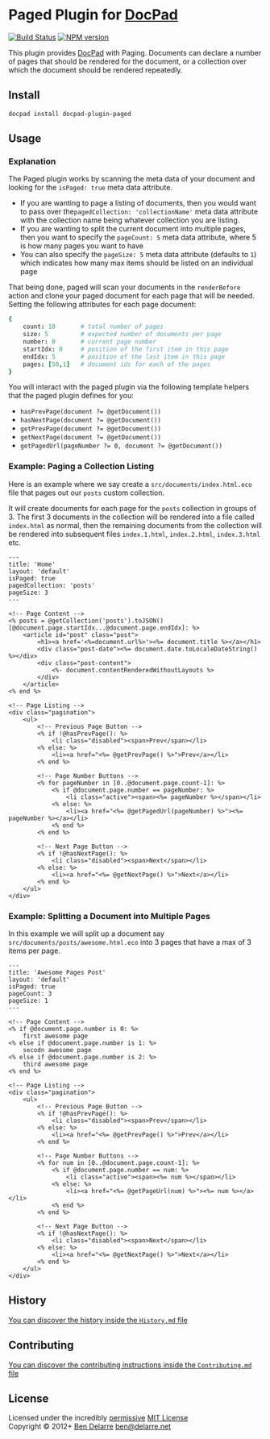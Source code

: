 # Paged Plugin for [DocPad](http://docpad.org)

[![Build Status](https://secure.travis-ci.org/docpad/docpad-plugin-paged.png?branch=master)](http://travis-ci.org/docpad/docpad-plugin-paged "Check this project's build status on TravisCI")
[![NPM version](https://badge.fury.io/js/docpad-plugin-paged.png)](https://npmjs.org/package/docpad-plugin-paged "View this project on NPM")

This plugin provides [DocPad](https://docpad.org) with Paging. Documents can declare a number of pages that should be rendered for the document, or a collection over which the document should be rendered repeatedly.


## Install

```
docpad install docpad-plugin-paged
```


## Usage

### Explanation

The Paged plugin works by scanning the meta data of your document and looking for the `isPaged: true` meta data attribute.

- If you are wanting to page a listing of documents, then you would want to pass over the`pagedCollection: 'collectionName'` meta data attribute with the collection name being whatever collection you are listing.
- If you are wanting to split the current document into multiple pages, then you want to specify the `pageCount: 5` meta data attribute, where 5 is how many pages you want to have
- You can also specify the `pageSize: 5` meta data attribute (defaults to `1`) which indicates how many max items should be listed on an individual page

That being done, paged will scan your documents in the `renderBefore` action and clone your paged document for each page that will be needed. Setting the following attributes for each page document:

``` coffee
{
	count: 10       # total number of pages
	size: 5         # expected number of documents per page
	number: 0       # current page number
	startIdx: 0     # position of the first item in this page
	endIdx: 5       # position of the last item in this page
	pages: [50,1]   # document ids for each of the pages
}
```

You will interact with the paged plugin via the following template helpers that the paged plugin defines for you:

- `hasPrevPage(document ?= @getDocument())`
- `hasNextPage(document ?= @getDocument())`
- `getPrevPage(document ?= @getDocument())`
- `getNextPage(document ?= @getDocument())`
- `getPagedUrl(pageNumber ?= 0, document ?= @getDocument())`


### Example: Paging a Collection Listing

Here is an example where we say create a `src/documents/index.html.eco` file that pages out our `posts` custom collection.

It will create documents for each page for the `posts` collection in groups of 3. The first 3 documents in the collection will be rendered into a file called `index.html` as normal, then the remaining documents from the collection will be rendered into subsequent files `index.1.html`, `index.2.html`, `index.3.html` etc.

``` erb
---
title: 'Home'
layout: 'default'
isPaged: true
pagedCollection: 'posts'
pageSize: 3
---

<!-- Page Content -->
<% posts = @getCollection('posts').toJSON()[@document.page.startIdx...@document.page.endIdx]: %>
	<article id="post" class="post">
		<h1><a href='<%=document.url%>'><%= document.title %></a></h1>
		<div class="post-date"><%= document.date.toLocaleDateString() %></div>
		<div class="post-content">
			<%- document.contentRenderedWithoutLayouts %>
		</div>
	</article>
<% end %>

<!-- Page Listing -->
<div class="pagination">
	<ul>
		<!-- Previous Page Button -->
		<% if !@hasPrevPage(): %>
			<li class="disabled"><span>Prev</span></li>
		<% else: %>
			<li><a href="<%= @getPrevPage() %>">Prev</a></li>
		<% end %>

		<!-- Page Number Buttons -->
		<% for pageNumber in [0..@document.page.count-1]: %>
			<% if @document.page.number == pageNumber: %>
				<li class="active"><span><%= pageNumber %></span></li>
			<% else: %>
				<li><a href="<%= @getPagedUrl(pageNumber) %>"><%= pageNumber %></a></li>
			<% end %>
		<% end %>

		<!-- Next Page Button -->
		<% if !@hasNextPage(): %>
			<li class="disabled"><span>Next</span></li>
		<% else: %>
			<li><a href="<%= @getNextPage() %>">Next</a></li>
		<% end %>
	</ul>
</div>
```


### Example: Splitting a Document into Multiple Pages

In this example we will split up a document say `src/documents/posts/awesome.html.eco` into 3 pages that have a max of 3 items per page.

``` erb
---
title: 'Awesome Pages Post'
layout: 'default'
isPaged: true
pageCount: 3
pageSize: 1
---

<!-- Page Content -->
<% if @document.page.number is 0: %>
	first awesome page
<% else if @document.page.number is 1: %>
	secodn awesome page
<% else if @document.page.number is 2: %>
	third awesome page
<% end %>

<!-- Page Listing -->
<div class="pagination">
	<ul>
		<!-- Previous Page Button -->
		<% if !@hasPrevPage(): %>
			<li class="disabled"><span>Prev</span></li>
		<% else: %>
			<li><a href="<%= @getPrevPage() %>">Prev</a></li>
		<% end %>
		
		<!-- Page Number Buttons -->
		<% for num in [0..@document.page.count-1]: %>
			<% if @document.page.number == num: %>
				<li class="active"><span><%= num %></span></li>
			<% else: %>
				<li><a href="<%= @getPageUrl(num) %>"><%= num %></a></li>
			<% end %>
		<% end %>
		
		<!-- Next Page Button -->
		<% if !@hasNextPage(): %>
			<li class="disabled"><span>Next</span></li>
		<% else: %>
			<li><a href="<%= @getNextPage() %>">Next</a></li>
		<% end %>
	</ul>
</div>
```


## History
[You can discover the history inside the `History.md` file](https://github.com/bevry/docpad-plugin-paged/blob/master/History.md#files)


## Contributing
[You can discover the contributing instructions inside the `Contributing.md` file](https://github.com/bevry/docpad-plugin-paged/blob/master/Contributing.md#files)


## License
Licensed under the incredibly [permissive](http://en.wikipedia.org/wiki/Permissive_free_software_licence) [MIT License](http://creativecommons.org/licenses/MIT/)
<br/>Copyright &copy; 2012+ [Ben Delarre](http://delarre.net) <ben@delarre.net>
